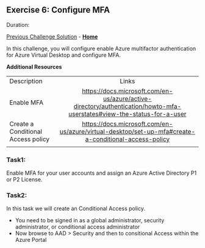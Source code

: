 ## Exercise 6: Configure MFA

Duration:


[Previous Challenge Solution](./xxxx.md) - **[Home](../readme.md)**

In this challenge, you will configure enable Azure multifactor authentication for Azure Virtual Desktop and configure MFA.

**Additional Resources**

  |              |            |  
|----------|:-------------:|
| Description | Links |
| Enable MFA | https://docs.microsoft.com/en-us/azure/active-directory/authentication/howto-mfa-userstates#view-the-status-for-a-user |
| Create a Conditional Access policy | https://docs.microsoft.com/en-us/azure/virtual-desktop/set-up-mfa#create-a-conditional-access-policy|
  |              |            | 

### Task1:
Enable MFA for your user accounts and assign an Azure Active Directory P1 or P2 License. 

### Task2: 
 In this task we will create an Conditional Access policy.

- You need to be signed in as a global administrator, security administrator, or conditional access administrator
- Now browse to AAD > Security and then to consitional Access within the Azure Portal
